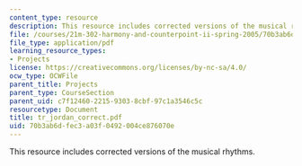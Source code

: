 ```yaml
---
content_type: resource
description: This resource includes corrected versions of the musical rhythms.
file: /courses/21m-302-harmony-and-counterpoint-ii-spring-2005/70b3ab6dfec3a03f0492004ce876070e_tr_jordan_correct.pdf
file_type: application/pdf
learning_resource_types:
- Projects
license: https://creativecommons.org/licenses/by-nc-sa/4.0/
ocw_type: OCWFile
parent_title: Projects
parent_type: CourseSection
parent_uid: c7f12460-2215-9303-8cbf-97c1a3546c5c
resourcetype: Document
title: tr_jordan_correct.pdf
uid: 70b3ab6d-fec3-a03f-0492-004ce876070e
---
```

This resource includes corrected versions of the musical rhythms.